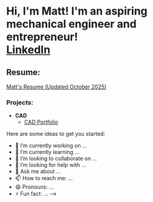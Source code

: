 <h1>Hi, I'm Matt! I'm an aspiring mechanical engineer and entrepreneur! <br/><a  <a href="https://www.linkedin.com/in/matt-nielsen03/">LinkedIn</a>
<h2>Resume:</h2> <a href="https://github.com/mniel17/mattnielsen.github.io/blob/main/resume.pdf"> Matt's Resume (Updated October 2025)</a>
<h3>Projects:</h3>

- <b>CAD</b>
  - [CAD Portfolio](https://github.com/mniel17/mattnielsen.github.io/blob/main/mniel17_CAD_Portfolio.pdf)
<!--
**
- <b>Python</b>
  - [Package Delivery Application (Datastructures and Algorithms Demo)](https://github.com/joshmadakor1/Package-Delivery-Pathfinding-Algorithm)
**


<!--
**joshmadakor1/joshmadakor1** is a ✨ _special_ ✨ repository because its `README.md` (this file) appears on your GitHub profile.

Here are some ideas to get you started:

- 🔭 I’m currently working on ...
- 🌱 I’m currently learning ...
- 👯 I’m looking to collaborate on ...
- 🤔 I’m looking for help with ...
- 💬 Ask me about ...
- 📫 How to reach me: ...
- 😄 Pronouns: ...
- ⚡ Fun fact: ...
-->


Here are some ideas to get you started:

- 🔭 I’m currently working on ...
- 🌱 I’m currently learning ...
- 👯 I’m looking to collaborate on ...
- 🤔 I’m looking for help with ...
- 💬 Ask me about ...
- 📫 How to reach me: ...
- 😄 Pronouns: ...
- ⚡ Fun fact: ...
-->
